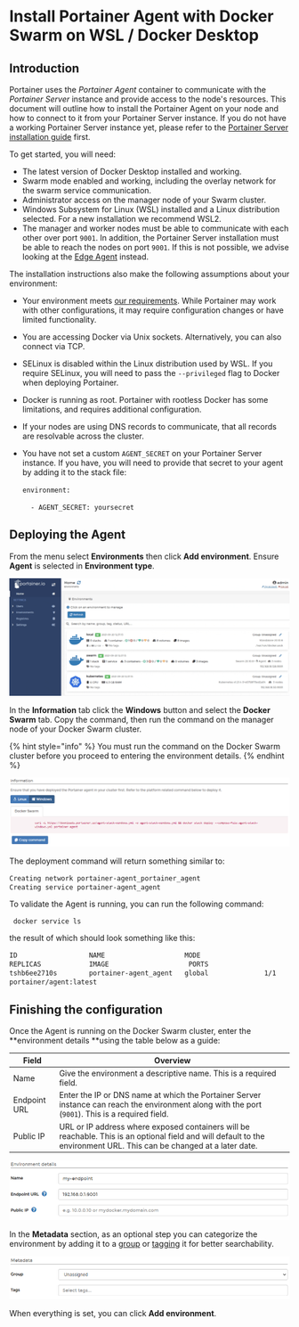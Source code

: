 # Install Portainer Agent with Docker Swarm on WSL / Docker Desktop

## Introduction

Portainer uses the _Portainer Agent_ container to communicate with the _Portainer Server_ instance and provide access to the node's resources. This document will outline how to install the Portainer Agent on your node and how to connect to it from your Portainer Server instance. If you do not have a working Portainer Server instance yet, please refer to the [Portainer Server installation guide](../../server/swarm/wsl.md) first.

To get started, you will need:

* The latest version of Docker Desktop installed and working.
* Swarm mode enabled and working, including the overlay network for the swarm service communication.
* Administrator access on the manager node of your Swarm cluster.
* Windows Subsystem for Linux (WSL) installed and a Linux distribution selected. For a new installation we recommend WSL2.
* The manager and worker nodes must be able to communicate with each other over port `9001`. In addition, the Portainer Server installation must be able to reach the nodes on port `9001`. If this is not possible, we advise looking at the [Edge Agent](../edge.md) instead.

The installation instructions also make the following assumptions about your environment:

* Your environment meets [our requirements](../../../requirements-and-prerequisites.md). While Portainer may work with other configurations, it may require configuration changes or have limited functionality.
* You are accessing Docker via Unix sockets. Alternatively, you can also connect via TCP.
* SELinux is disabled within the Linux distribution used by WSL. If you require SELinux, you will need to pass the `--privileged` flag to Docker when deploying Portainer.
* Docker is running as root. Portainer with rootless Docker has some limitations, and requires additional configuration.
* If your nodes are using DNS records to communicate, that all records are resolvable across the cluster.
*   You have not set a custom `AGENT_SECRET` on your Portainer Server instance. If you have, you will need to provide that secret to your agent by adding it to the stack file:

    `environment:`

    `  - AGENT_SECRET: yoursecret`

## Deploying the Agent

From the menu select **Environments** then click **Add environment**. Ensure **Agent** is selected in **Environment type**.

![](../../../../.gitbook/assets/2.9-install-agent-swarm-1.gif)

In the **Information** tab click the **Windows** button and select the **Docker Swarm** tab. Copy the command, then run the command on the manager node of your Docker Swarm cluster.

{% hint style="info" %}
You must run the command on the Docker Swarm cluster before you proceed to entering the environment details.
{% endhint %}

![](../../../../.gitbook/assets/install-agent-swarm-windows-2.png)

The deployment command will return something similar to:

```
Creating network portainer-agent_portainer_agent
Creating service portainer-agent_agent
```

To validate the Agent is running, you can run the following command:

```
 docker service ls
```

the result of which should look something like this:

```
ID                  NAME                    MODE                REPLICAS            IMAGE                    PORTS
tshb6ee2710s        portainer-agent_agent   global              1/1                 portainer/agent:latest
```

## Finishing the configuration

Once the Agent is running on the Docker Swarm cluster, enter the **environment details **using the table below as a guide:

| Field        | Overview                                                                                                                                                              |
| ------------ | --------------------------------------------------------------------------------------------------------------------------------------------------------------------- |
| Name         | Give the environment a descriptive name. This is a required field.                                                                                                    |
| Endpoint URL | Enter the IP or DNS name at which the Portainer Server instance can reach the environment along with the port (`9001`). This is a required field.                     |
| Public IP    | URL or IP address where exposed containers will be reachable. This is an optional field and will default to the environment URL. This can be changed at a later date. |

![](../../../../.gitbook/assets/install-agent-swarm-linux-3.png)

In the **Metadata** section, as an optional step you can categorize the environment by adding it to a [group](../../../../admin/environments/groups.md) or  [tagging](../../../../admin/environments/tags.md) it for better searchability.

![](../../../../.gitbook/assets/install-agent-swarm-linux-4.png)

When everything is set, you can click **Add environment**.
